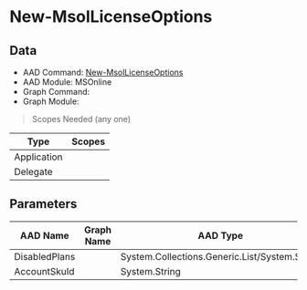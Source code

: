 # New-MsolLicenseOptions

> 

## Data

+ AAD Command: [New-MsolLicenseOptions](https://docs.microsoft.com/en-us/powershell/module/MSOnline/New-MsolLicenseOptions)
+ AAD Module: MSOnline
+ Graph Command: [](https://docs.microsoft.com/en-us/powershell/module//)
+ Graph Module: 

> Scopes Needed (any one)

|Type|Scopes|
|---|---|
|Application||
|Delegate||

## Parameters

|AAD Name|Graph Name|AAD Type|Graph Type|Infos|
|---|---|---|---|---|
|DisabledPlans||System.Collections.Generic.List/System.String|||
|AccountSkuId||System.String|||

